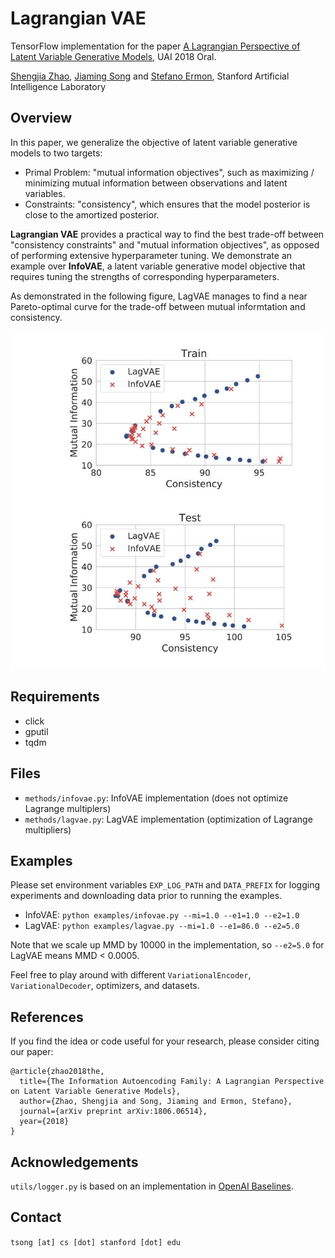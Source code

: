 # Lagrangian VAE

TensorFlow implementation for the paper [A Lagrangian Perspective of Latent Variable Generative Models](https://arxiv.org/abs/1806.06514), UAI 2018 Oral.

[Shengjia Zhao](http://szhao.me), [Jiaming Song](http://tsong.me) and [Stefano Ermon](http://cs.stanford.edu/~ermon), Stanford Artificial Intelligence Laboratory

## Overview

In this paper, we generalize the objective of latent variable generative models to two targets:
- Primal Problem: "mutual information objectives", such as maximizing / minimizing mutual information between observations and latent variables.
- Constraints: "consistency", which ensures that the model posterior is close to the amortized posterior.

**Lagrangian VAE** provides a practical way to find the best trade-off between "consistency constraints" and "mutual information objectives", as opposed of performing extensive hyperparameter tuning. We demonstrate an example over **InfoVAE**, a latent variable generative model objective that requires tuning the strengths of corresponding hyperparameters.

As demonstrated in the following figure, LagVAE manages to find a near Pareto-optimal curve for the trade-off between mutual informtation and consistency.

![](lagvae.jpg)

## Requirements

- click 
- gputil 
- tqdm

## Files

- `methods/infovae.py`: InfoVAE implementation (does not optimize Lagrange multiplers)
- `methods/lagvae.py`: LagVAE implementation (optimization of Lagrange multipliers)

## Examples

Please set environment variables `EXP_LOG_PATH` and `DATA_PREFIX` for logging experiments and downloading data prior to running the examples.

- InfoVAE: `python examples/infovae.py --mi=1.0 --e1=1.0 --e2=1.0`
- LagVAE: `python examples/lagvae.py --mi=1.0 --e1=86.0 --e2=5.0`

Note that we scale up MMD by 10000 in the implementation, so `--e2=5.0` for LagVAE means MMD < 0.0005.

Feel free to play around with different `VariationalEncoder`, `VariationalDecoder`, optimizers, and datasets.

## References

If you find the idea or code useful for your research, please consider citing our paper:
```
@article{zhao2018the,
  title={The Information Autoencoding Family: A Lagrangian Perspective on Latent Variable Generative Models},
  author={Zhao, Shengjia and Song, Jiaming and Ermon, Stefano},
  journal={arXiv preprint arXiv:1806.06514},
  year={2018}
}
```

## Acknowledgements

`utils/logger.py` is based on an implementation in [OpenAI Baselines](https://github.com/openai/baselines).

## Contact

`tsong [at] cs [dot] stanford [dot] edu`
